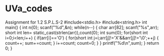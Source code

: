 # UVa_codes
Assignment for 1.2 S.P.L.S-2 
#include<stdio.h>
#include<string.h>
int main()
{
    int n{0};
    scanf("%d",&n);
    while(n--)
    {
        char arr[82];
        scanf("%s",arr);
        short int len= static_cast<short>(strlen(arr)),count{0};
        int sum{0};
        for(short int i=0;i<len;i++)
        {
            if(arr[i]=='O')
            {
                for(short int j=i;arr[j]!='X'&&arr[j]!='\0';++j)
                {
                    count++;
                    sum+=count;
                }
                i+=count;
                count=0;
            }
        }
        printf("%d\n",sum);
     }
    return 0;
}
